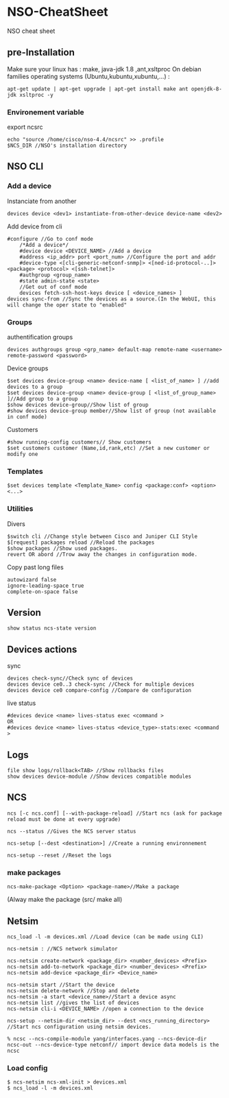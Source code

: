 # NSO-CheatSheet
NSO cheat sheet

## pre-Installation 

Make sure your linux has : make, java-jdk 1.8 ,ant,xsltproc
On debian families operating systems (Ubuntu,kubuntu,xubuntu,…)  : 

```
apt-get update | apt-get upgrade | apt-get install make ant openjdk-8-jdk xsltproc -y
```

### Environement variable

export ncsrc

```
echo "source /home/cisco/nso-4.4/ncsrc" >> .profile
$NCS_DIR //NSO's installation directory
```

## NSO CLI

### Add a device

Instanciate from another

```
devices device <dev1> instantiate-from-other-device device-name <dev2>
```

Add device from cli

```
#configure //Go to conf mode
	/*Add a device*/
	#device device <DEVICE_NAME> //Add a device
	#address <ip_addr> port <port_num> //Configure the port and addr
	#device-type <[cli-generic-netconf-snmp]> <[ned-id-protocol-..]> <package> <protocol> <[ssh-telnet]>
	#authgroup <group_name>
	#state admin-state <state>
	//Get out of conf mode
	devices fetch-ssh-host-keys device [ <device_names> ]
devices sync-from //Sync the devices as a source.(In the WebUI, this will change the oper state to "enabled"
```

### Groups

authentification groups

```
devices authgroups group <grp_name> default-map remote-name <username> remote-password <password>
```

Device groups

```
$set devices device-group <name> device-name [ <list_of_name> ] //add devices to a group
$set devices device-group <name> device-group [ <list_of_group_name> ]//Add group to a group
$show devices device-group//Show list of group
#show devices device-group member//Show list of group (not available in conf mode)

```

Customers

```
#show running-config customers// Show customers 
$set customers customer (Name,id,rank,etc) //Set a new customer or modify one
```

### Templates

```
$set devices template <Template_Name> config <package:conf> <option> <...>
```

### Utilities

Divers

```
$switch cli //Change style between Cisco and Juniper CLI Style
$[request] packages reload //Reload the packages 
$show packages //Show used packages.
revert OR abord //Trow away the changes in configuration mode.
```

Copy past long files

```
autowizard false
ignore-leading-space true
complete-on-space false
```

## Version

```
show status ncs-state version
```

## Devices actions

sync

```
devices check-sync//Check sync of devices
devices device ce0..3 check-sync //Check for multiple devices
devices device ce0 compare-config //Compare de configuration
```

live status 

```
#devices device <name> lives-status exec <command > 
OR
#devices device <name> lives-status <device_type>-stats:exec <command > 
```

## Logs

```
file show logs/rollback<TAB> //Show rollbacks files
show devices device-module //Show devices compatible modules
```

## NCS

```
ncs [-c ncs.conf] [--with-package-reload] //Start ncs (ask for package reload must be done at every upgrade)
```

```
ncs --status //Gives the NCS server status
```

```
ncs-setup [--dest <destination>] //Create a running environnement
```

```
ncs-setup --reset //Reset the logs
```

### make packages

```
ncs-make-package <Option> <package-name>//Make a package
```

(Alway make the package (src/ make all)

## Netsim

```
ncs_load -l -m devices.xml //Load device (can be made using CLI)
```

```
ncs-netsim : //NCS network simulator
```

```
ncs-netsim create-network <package_dir> <number_devices> <Prefix>
ncs-netsim add-to-network <package_dir> <number_devices> <Prefix>
ncs-netsim add-device <package_dir> <Device_name>
```

```
ncs-netsim start //Start the device
ncs-netsim delete-network //Stop and delete
ncs-netsim -a start <device_name>//Start a device async
ncs-netsim list //gives the list of devices
ncs-netsim cli-i <DEVICE_NAME> //open a connection to the device 
```

```
ncs-setup --netsim-dir <netsim_dir> --dest <ncs_running_directory> //Start ncs configuration using netsim devices.
```

```
% ncsc --ncs-compile-module yang/interfaces.yang --ncs-device-dir ncsc-out --ncs-device-type netconf// import device data models is the ncsc
```

### Load config

```
$ ncs-netsim ncs-xml-init > devices.xml
$ ncs_load -l -m devices.xml
```

